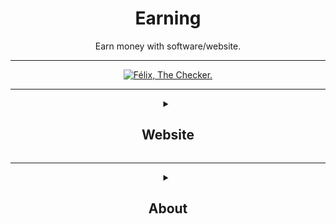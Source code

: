 <div align="center"><h1>Earning</h1>
<p>Earn money with software/website.</p>

___

[![Félix, The Checker.](https://github.com/LeBazarDeBryan/Earning/actions/workflows/link.yml/badge.svg)](https://github.com/LeBazarDeBryan/Earning/actions/workflows/link.yml)
___

<details><summary><h2>Website</h2></summary>
  
| Website | Type | Link |
|---------|------|------|
| AdNade | Surfbar | <a href="https://adnade.net/?ref=LeBazarDeBryan">✔️</a> |
| Appinion | Survey | <a href="">❌</a> |
| AttaPoll | Survey | <a href="https://attapoll.app/join/ykvoh">✔️</a> |
| Bitping | Share Internet | <a href="https://app.bitping.com/?r=fxiFvAEg">✔️</a> |
| ClicTune | Links | <a href="https://www.clictune.com/auth/signup/140463">✔️</a> |
| EarnApp | Share Internet | <a href="https://earnapp.com/dashboard/signup?r=B3RlZCMl">✔️</a> |
| Earnweb | Survey | <a href="">❌</a> |
| eBesucher | Surfbar | <a href="https://www.ebesucher.com/?ref=justfelix">✔️</a> |
| Gaganode | Share Internet | <a href="https://dashboard.gaganode.com/register?referral_code=brgbswarhqlepuu">✔️</a> |
| Google Opinion Rewards | Survey | <a href="https://surveys.google.com/google-opinion-rewards/">✔️</a> |
| Grass | Share Internet | <a href="https://app.getgrass.io/register/?referralCode=fvehjREzI13uGQv">✔️</a> |
| Honeygain | Share Internet | <a href="https://r.honeygain.me/LEBAZD645C">✔️</a> |
| JumpTask | Survey | <a href="https://www.jumptask.io/r/decyvanejacy">✔️</a> |
| Macadam | Walking | <a href="https://macadam.carrd.co">✔️</a> |
| Pawns | Share Internet | <a href="https://pawns.app/?r=3178929">✔️</a> |
| ProxyLite | Share Internet | <a href="https://proxylite.ru/?r=Q48OO8CX&utm_source=GitHub">✔️</a> |
| Repocket | Share Internet | <a href="https://link.repocket.com/vxLX">✔️</a> |
| Streetbees | Survey | <a href="https://www.streetbees.com">✔️</a> |
| Sweatcoin | Walking | <a href="https://sweatco.in/i/severinegalera">✔️</a> |
| TinyDrive | Mining | <a href="https://tinydrive.certificator.ca">❌</a> |
| WeWard | Walking | <a href="https://www.wewardapp.com">✔️</a> |
</details>

___

<details><summary><h2>About</h2></summary>
  
This is a little repositorie to win some money easily. Each website is verified by me before being added and being verified by ***Félix***, *The Checker!* It's a little bot that work everyday at 11 AM or when there's update. He verify all the link to see if it's down or not.

| Website | Link | Bot |
|---------|------|-----|
| Test    | <a href="https://example.com">❌</a> | [![Félix, The Checker.](https://github.com/LeBazarDeBryan/Earning/actions/workflows/link.yml/badge.svg)](https://github.com/LeBazarDeBryan/Earning/actions/workflows/link.yml) |

The symbol in the link tab should be "✔️", If it's not, there's a problem and I'm probably trying to fix it.

</details>
</div>
